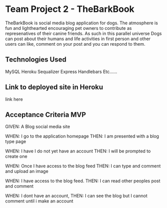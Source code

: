
# Team Project 2 - TheBarkBook

TheBarkBook is social media blog application for dogs. The atmosphere is fun and lighthearted encouraging pet owners to contribute as represenatives of their canine friends. As such in this parallel universe Dogs can post about their humans and life activities in first person and other users can like, comment on your post and you can respond to them.

## Technologies Used
MySQL 
Heroku 
Sequalizer 
Express 
Handlebars 
Etc......

## Link to deployed site in Heroku
link here

## Acceptance Criteria MVP
GIVEN: A Blog social media site

WHEN: I go to the application homepage
THEN: I am presented with a blog type page 

WHEN: I have I do not yet have an account
THEN: I will be prompted to create one

WHEN: Once I have access to the blog feed
THEN: I can type and comment and upload an image

WHEN: I have access to the blog feed.
THEN: I can read other peoples post and comment


WHEN: I dont have an account, 
THEN: I can see the blog but I cannot comment until i make an account

